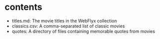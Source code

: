 # contents

- titles.md: The movie titles in the WebFlyx collection
- classics.csv: A comma-separated list of classic movies
- quotes: A directory of files containing memorable quotes from movies






